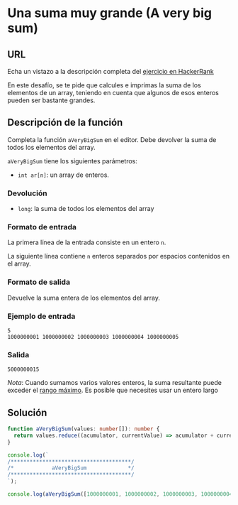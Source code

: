 # Una suma muy grande (A very big sum)

## URL
Echa un vistazo a la descripción completa del [ejercicio en HackerRank](https://www.hackerrank.com/challenges/a-very-big-sum)

En este desafío, se te pide que calcules e imprimas la suma de los elementos de un array, teniendo en cuenta que algunos de esos enteros pueden ser bastante grandes.

## Descripción de la función

Completa la función `aVeryBigSum` en el editor. Debe devolver la suma de todos los elementos del array.

`aVeryBigSum` tiene los siguientes parámetros:

- `int ar[n]`: un array de enteros.

### Devolución

- `long`: la suma de todos los elementos del array

### Formato de entrada

La primera línea de la entrada consiste en un entero `n`.

La siguiente línea contiene `n` enteros separados por espacios contenidos en el array.

### Formato de salida

Devuelve la suma entera de los elementos del array.

### Ejemplo de entrada

```
5
1000000001 1000000002 1000000003 1000000004 1000000005
```

### Salida

```
5000000015
```

_Nota_: Cuando sumamos varios valores enteros, la suma resultante puede exceder el [rango máximo](https://developer.mozilla.org/en-US/docs/Web/JavaScript/Reference/Global_Objects/Number/MAX_SAFE_INTEGER). Es posible que necesites usar un entero largo

## Solución

```typescript
function aVeryBigSum(values: number[]): number {
  return values.reduce((acumulator, currentValue) => acumulator + currentValue);
}

console.log(`
/**************************************/
/*            aVeryBigSum             */
/**************************************/
`);

console.log(aVeryBigSum([1000000001, 1000000002, 1000000003, 1000000004, 1000000005]));
```
